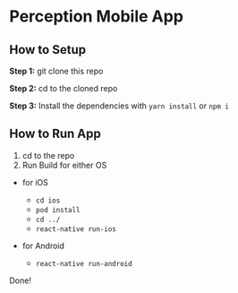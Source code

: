 #  Perception Mobile App

## How to Setup

**Step 1:** git clone this repo

**Step 2:** cd to the cloned repo

**Step 3:** Install the dependencies with `yarn install` or `npm i`

## How to Run App

1. cd to the repo
2. Run Build for either OS

  * for iOS
    * `cd ios`
    * `pod install`
    * `cd ../` 
    * `react-native run-ios`
    
  * for Android
    * `react-native run-android`
    
Done!
